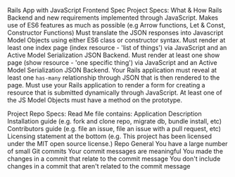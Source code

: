 Rails App with JavaScript Frontend Spec
Project Specs:
What & How
Rails Backend and new requirements implemented through JavaScript.
Makes use of ES6 features as much as possible (e.g Arrow functions, Let & Const, Constructor Functions)
Must translate the JSON responses into Javascript Model Objects using either ES6 class or constructor syntax. 
Must render at least one index page (index resource - 'list of things') via JavaScript and an Active Model Serialization JSON Backend.
Must render at least one show page (show resource - 'one specific thing') via JavaScript and an Active Model Serialization JSON Backend.
Your Rails application must reveal at least one `has-many` relationship through JSON that is then rendered to the page.
Must use your Rails application to render a form for creating a resource that is submitted dynamically through JavaScript.
At least one of the JS Model Objects must have a method on the prototype.

Project Repo Specs:
Read Me file contains:
Application Description
Installation guide (e.g. fork and clone repo, migrate db, bundle install, etc)
Contributors guide (e.g. file an issue, file an issue with a pull request, etc)
Licensing statement at the bottom (e.g. This project has been licensed under the MIT open source license.)
Repo General
You have a large number of small Git commits
Your commit messages are meaningful
You made the changes in a commit that relate to the commit message
You don't include changes in a commit that aren't related to the commit message

